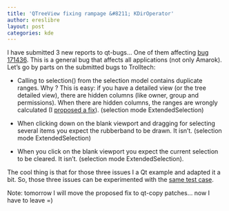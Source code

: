 ```yaml
---
title: 'QTreeView fixing rampage &#8211; KDirOperator'
author: ereslibre
layout: post
categories: kde
---
```

I have submitted 3 new reports to qt-bugs… One of them affecting [bug 171436][1]. This is a general bug that affects all applications (not only Amarok). Let’s go by parts on the submitted bugs to Trolltech:

 [1]: http://bugs.kde.org/171436

*   Calling to selection() from the selection model contains duplicate ranges. Why ? This is easy: if you have a detailed view (or the tree detailed view), there are hidden columns (like owner, group and permissions). When there are hidden columns, the ranges are wrongly calculated (I [proposed a fix][2]). (selection mode ExtendedSelection)

 [2]: http://media.ereslibre.es/2008/10/qtreeview-selection-columns-hidden.diff




*   When clicking down on the blank viewport and dragging for selecting several items you expect the rubberband to be drawn. It isn’t. (selection mode ExtendedSelection)




*   When you click on the blank viewport you expect the current selection to be cleared. It isn’t. (selection mode ExtendedSelection).

The cool thing is that for those three issues I a Qt example and adapted it a bit. So, those three issues can be experimented with the [same test case][3].

 [3]: http://media.ereslibre.es/2008/10/qtreeview-bugcase/

Note: tomorrow I will move the proposed fix to qt-copy patches… now I have to leave =)
